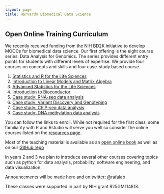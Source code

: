```yaml
---
layout: page
title: HarvardX Biomedical Data Science
---
```


## Open Online Training Curriculum 

We recently received funding from the NIH BD2K initiative to develop MOOCs for biomedical data science. Our first offering is the eight course series: Data Analysis for Genomics. The series provides different entry points for students with different levels of expertise. We provide four courses on concepts and skills and four case-study based course. 

1. [Statistics and R for the Life Sciences](https://www.edx.org/course/statistics-with-r-for-life-sciences-harvardx-ph525-1x)
2. [Introduction to Linear Models and Matrix Algebra](https://www.edx.org/course/introduction-to-linear-models-and-matrix-algebra-harvardx-ph525-2x)
3. [Advanced Statistics for the Life Sciences](https://www.edx.org/course/advanced-statistics-for-the-life-sciences-harvardx-ph525-3x)
4. [Introduction to Bioconductor](https://www.edx.org/course/introduction-to-bioconductor-harvardx-ph525-4x)
5. [Case study: RNA-seq data analysis](https://www.edx.org/course/case-study-rna-seq-data-analysis-harvardx-ph525-5x)
6. [Case study: Variant Discovery and Genotyping](https://www.edx.org/course/case-study-variant-discovery-and-genotyping-harvardx-ph525-6x)
7. [Case study: ChIP-seq data analysis](https://www.edx.org/course/case-study-chip-seq-data-analysis-harvardx-ph525-7x)
8. [Case study: DNA methylation data analysis](https://www.edx.org/course/case-study-dna-methylation-data-analysis-harvardx-ph525-8x)

You can follow the links to enroll. While not required for the first class, some familiarity with R and Rstudio will serve you well so consider the online courses listed on the [resources page](resources.html).

Most of the teaching material is available as an [open online book](http://genomicsclass.github.io/book/) as well as on our [GitHub repo](https://github.com/genomicsclass/labs)

In years 2 and 3 we plan to introduce several other courses covering topics such as python for data analysis, probability, software engineering, and data visualization.

Announcements will be made here and on twitter: [@rafalab](https://twitter.com/rafalab)

These classes were supported in part by NIH grant R25GM114818.
